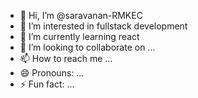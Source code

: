 - 👋 Hi, I’m @saravanan-RMKEC
- 👀 I’m interested in fullstack development
- 🌱 I’m currently learning react
- 💞️ I’m looking to collaborate on ...
- 📫 How to reach me ...
- 😄 Pronouns: ...
- ⚡ Fun fact: ...

<!---
saravanan-RMKEC/saravanan-RMKEC is a ✨ special ✨ repository because its `README.md` (this file) appears on your GitHub profile.
You can click the Preview link to take a look at your changes.
--->
